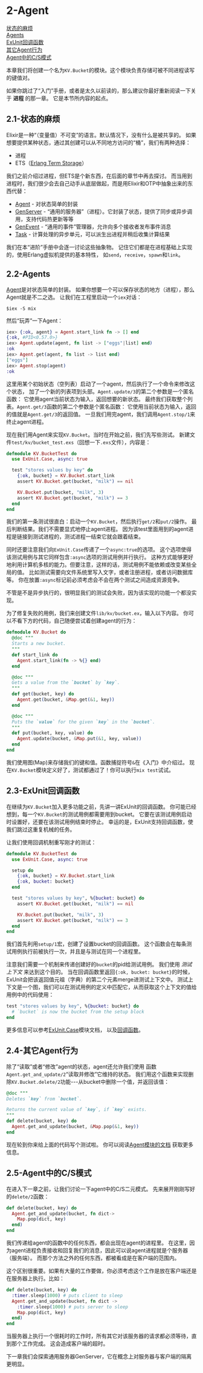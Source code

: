2-Agent
========
[状态的麻烦](#)  
[Agents](#)  
[ExUnit回调函数](#)  
[其它Agent行为](#)  
[Agent中的C/S模式](#)  

本章我们将创建一个名为```KV.Bucket```的模块。这个模块负责存储可被不同进程读写的键值对。

如果你跳过了“入门”手册，或者是太久以前读的，那么建议你最好重新阅读一下关于 **进程** 的那一章。
它是本节所内容的起点。

## 2.1-状态的麻烦
Elixir是一种“（变量值）不可变”的语言。默认情况下，没有什么是被共享的。
如果想要提供某种状态，通过其创建可以从不同地方访问的“桶”，我们有两种选择：
* 进程
* ETS（[Erlang Term Storage](http://www.erlang.org/doc/man/ets.html)）

我们之前介绍过进程，但ETS是个新东西，在后面的章节中再去探讨。
而当用到进程时，我们很少会去自己动手从底层做起，而是用Elixir和OTP中抽象出来的东西代替：  
* [Agent](http://elixir-lang.org/docs/stable/elixir/Agent.html) -
对状态简单的封装
* [GenServer](http://elixir-lang.org/docs/stable/elixir/GenServer.html) -
“通用的服务器”（进程）。它封装了状态，提供了同步或异步调用，支持代码热更新等等
* [GenEvent](http://elixir-lang.org/docs/stable/elixir/GenEvent.html) -
“通用的事件”管理器，允许向多个接收者发布事件消息
* [Task](http://elixir-lang.org/docs/stable/elixir/Task.html) -
计算处理的异步单元，可以派生出进程并稍后收集计算结果

我们在本“进阶”手册中会逐一讨论这些抽象物。
记住它们都是在进程基础上实现的，使用Erlang虚拟机提供的基本特性，
如```send```，```receive```，```spawn```和```link```。

## 2.2-Agents
[Agent](http://elixir-lang.org/docs/stable/elixir/Agent.html)是对状态简单的封装。
如果你想要一个可以保存状态的地方（进程），那么Agent就是不二之选。
让我们在工程里启动一个```iex```对话：
```
$iex -S mix
```

然后“玩弄”一下Agent：
```elixir
iex> {:ok, agent} = Agent.start_link fn -> [] end
{:ok, #PID<0.57.0>}
iex> Agent.update(agent, fn list -> ["eggs"|list] end)
:ok
iex> Agent.get(agent, fn list -> list end)
["eggs"]
iex> Agent.stop(agent)
:ok
```
这里用某个初始状态（空列表）启动了一个agent，然后执行了一个命令来修改这个状态，
加了一个新的列表项到头部。```Agent.update/3```的第二个参数是一个匿名函数：
它使用agent当前状态为输入，返回想要的新状态。
最终我们获取整个列表。```Agent.get/3```函数的第二个参数是个匿名函数：
它使用当前状态为输入，返回的值就是```Agent.get/3```的返回值。
一旦我们用完agent，我们调用```Agent.stop/1```来终止agent进程。

现在我们用Agent来实现```KV.Bucket```。当时在开始之前，我们先写些测试。
新建文件```test/kv/bucket_test.exs```（回想一下```.exs```文件），内容是：
```elixir
defmodule KV.BucketTest do
  use ExUnit.Case, async: true

  test "stores values by key" do
    {:ok, bucket} = KV.Bucket.start_link
    assert KV.Bucket.get(bucket, "milk") == nil

    KV.Bucket.put(bucket, "milk", 3)
    assert KV.Bucket.get(bucket, "milk") == 3
  end
end
```

我们的第一条测试很直白：启动一个```KV.Bucket```，然后执行```get/2```和```put/2```操作。
最后判断结果。我们不需要显式地停止agent进程。
因为该test里面用到的agent进程是链接到测试进程的，测试进程一结束它就会跟着结束。

同时还要注意我们向```ExUnit.Case```传递了一个```async:true```的选项。
这个选项使得该测试用例与其它同样包含```:async```选项的测试用例并行执行。
这种方式能够更好地利用计算机多核的能力。但要注意，这样的话，测试用例不能依赖或改变某些全局的值。
比如测试需要向文件系统里写入文字，或者注册进程，或者访问数据库等。
你在放置```:async```标记前必须考虑会不会在两个测试之间造成资源竞争。

不管是不是异步执行的，很明显我们的测试会失败，因为该实现的功能一个都没实现。

为了修复失败的用例，我们来创建文件```lib/kv/bucket.ex```，输入以下内容。
你可以不看下方的代码，自己随便尝试着创建agent的行为：
```elixir
defmodule KV.Bucket do
  @doc """
  Starts a new bucket.
  """
  def start_link do
    Agent.start_link(fn -> %{} end)
  end

  @doc """
  Gets a value from the `bucket` by `key`.
  """
  def get(bucket, key) do
    Agent.get(bucket, &Map.get(&1, key))
  end

  @doc """
  Puts the `value` for the given `key` in the `bucket`.
  """
  def put(bucket, key, value) do
    Agent.update(bucket, &Map.put(&1, key, value))
  end
end
```
我们使用图(Map)来存储我们的键和值。函数捕捉符号```&```在《入门》中介绍过。
现在```KV.Bucket```模块定义好了，测试都通过了！你可以执行```mix test```试试。

## 2.3-ExUnit回调函数
在继续为```KV.Bucket```加入更多功能之前，先讲一讲ExUnit的回调函数。
你可能已经想到，每一个```KV.Bucket```的测试用例都需要用到bucket。
它要在该测试用例启动时设置好，还要在该测试用例结束时停止。
幸运的是，ExUnit支持回调函数，使我们跳过这重复机械的任务。

让我们使用回调机制重写刚才的测试：
```elixir
defmodule KV.BucketTest do
  use ExUnit.Case, async: true

  setup do
    {:ok, bucket} = KV.Bucket.start_link
    {:ok, bucket: bucket}
  end

  test "stores values by key", %{bucket: bucket} do
    assert KV.Bucket.get(bucket, "milk") == nil

    KV.Bucket.put(bucket, "milk", 3)
    assert KV.Bucket.get(bucket, "milk") == 3
  end
end
```

我们首先利用```setup/1```宏，创建了设置bucket的回调函数。
这个函数会在每条测试用例执行前被执行一次，并且是与测试在同一个进程里。

注意我们需要一个机制来传递创建好的```bucket```的pid给测试用例。
我们使用 _测试上下文_ 来达到这个目的。
当在回调函数里返回```{:ok, bucket: bucket}```的时候，
ExUnit会把该返回值元祖（字典）的第二个元素merge进测试上下文中。
测试上下文是一个图，我们可以在测试用例的定义中匹配它，从而获取这个上下文的值给用例中的代码使用：
```elixir
test "stores values by key", %{bucket: bucket} do
  # `bucket` is now the bucket from the setup block
end
```
更多信息可以参考[ExUnit.Case](http://elixir-lang.org/docs/stable/ex_unit/ExUnit.Case.html)模块文档，
以及[回调函数](http://elixir-lang.org/docs/stable/ex_unit/ExUnit.Callbacks.html)。

## 2.4-其它Agent行为

除了“读取”或者“修改”agent的状态，agent还允许我们使用
函数```Agent.get_and_update/2```“读取并修改”它维持的状态。
我们用这个函数来实现删除```KV.Bucket.delete/2```功能---从bucket中删除一个值，并返回该值：
```elixir
@doc """
Deletes `key` from `bucket`.

Returns the current value of `key`, if `key` exists.
"""
def delete(bucket, key) do
  Agent.get_and_update(bucket, &Map.pop(&1, key))
end
```

现在轮到你来给上面的代码写个测试啦。
你可以阅读[Agent模块的文档](http://elixir-lang.org/docs/stable/elixir/Agent.html)
获取更多信息。

## 2.5-Agent中的C/S模式

在进入下一章之前，让我们讨论一下agent中的C/S二元模式。
先来展开刚刚写好的```delete/2```函数：
```elixir
def delete(bucket, key) do
  Agent.get_and_update(bucket, fn dict->
    Map.pop(dict, key)
  end)
end
```

我们传递给agent的函数中的任何东西，都会出现在agent的进程里。
在这里，因为agent进程负责接收和回复我们的消息，因此可以说agent进程就是个服务器（服务端）。
而那个方法之外的任何东西，都被看成是在客户端的范围内。

这个区别很重要。如果有大量的工作要做，你必须考虑这个工作是放在客户端还是在服务器上执行。比如：
```elixir
def delete(bucket, key) do
  :timer.sleep(1000) # puts client to sleep
  Agent.get_and_update(bucket, fn dict ->
    :timer.sleep(1000) # puts server to sleep
    Map.pop(dict, key)
  end)
end
```

当服务器上执行一个很耗时的工作时，所有其它对该服务器的请求都必须等待，直到那个工作完成。
这会造成客户端的超时。

下一章我们会探索通用服务器GenServer，它在概念上对服务器与客户端的隔离更明显。
